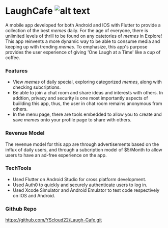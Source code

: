 # LaughCafe  ![alt text](http://url/to/https://media0.giphy.com/media/26ybxiiIxi4NQfiJG/giphy.gif)

A mobile app developed for both Android and IOS with Flutter to provide a collection of the best *memes* daily. 
For the age of everyone, there is unlimited levels of thrill to be found on any catetories of *memes* in Explore! 
This app reinvents a more dynamic way to be able to consume media and keeping up with trending *memes*. To emphasize, 
this app's purpose provides the user experience of giving 'One Laugh at a Time' like a cup of coffee.


### Features
- View *memes* of daily special, exploring categorized *memes*, along with checking subcriptions.
- Be able to join a chat room and share ideas and interests with others. In addtion, privacy and security is one 
most importantly aspects of buiilding this app, thus, the user in chat room remains anonymous from others.
- In the menu page, there are tools embedded to allow you to create and save *memes* onto your profile page to share with others.


### Revenue Model
The revenue model for this app are through advertisements based on the influx of daily users, 
and through a subcription model of $5/Month to allow users to have an ad-free experience on the app.

### TechTools
- Used Flutter on Android Studio for cross platform development.
- Used Auth0 to quickly and securely authenticate users to log in.
- Used Xcode Simulator and Android Emulator to test code respectively on IOS and Android.

### Github Repo
https://github.com/YScloud22/Laugh-Cafe.git




